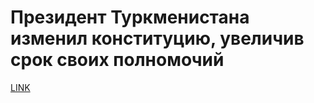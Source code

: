 # Президент Туркменистана изменил конституцию, увеличив срок своих полномочий



[LINK](https://varlamov.ru/1949255.html)